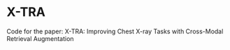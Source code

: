 # X-TRA
Code for the paper: X-TRA: Improving Chest X-ray Tasks with Cross-Modal Retrieval Augmentation
